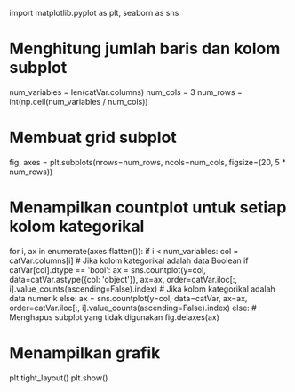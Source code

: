 import matplotlib.pyplot as plt, seaborn as sns

# Menghitung jumlah baris dan kolom subplot
num_variables = len(catVar.columns)
num_cols = 3
num_rows = int(np.ceil(num_variables / num_cols))

# Membuat grid subplot
fig, axes = plt.subplots(nrows=num_rows, ncols=num_cols, figsize=(20, 5 * num_rows))

# Menampilkan countplot untuk setiap kolom kategorikal
for i, ax in enumerate(axes.flatten()):
    if i < num_variables:
        col = catVar.columns[i]
        # Jika kolom kategorikal adalah data Boolean
        if catVar[col].dtype == 'bool':
            ax = sns.countplot(y=col, data=catVar.astype({col: 'object'}), ax=ax, order=catVar.iloc[:, i].value_counts(ascending=False).index)
        # Jika kolom kategorikal adalah data numerik
        else:
            ax = sns.countplot(y=col, data=catVar, ax=ax, order=catVar.iloc[:, i].value_counts(ascending=False).index)
    else:
        # Menghapus subplot yang tidak digunakan
        fig.delaxes(ax)

# Menampilkan grafik
plt.tight_layout()
plt.show()
